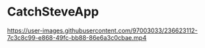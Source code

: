 # CatchSteveApp

https://user-images.githubusercontent.com/97003033/236623112-7c3c8c99-e868-49fc-bb88-86e6a3c0cbae.mp4


